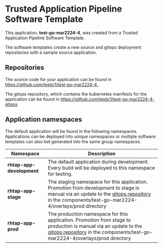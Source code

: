 # Trusted Application Pipeline Software Template

This application, **test-go-mar2224-4**, was created from a Trusted Application Pipeline Software Template.

The software templates create a new source and gitops deployment repositories with a sample source application. 

## Repositories

The source code for your application can be found in [https://github.com/testjc1/test-go-mar2224-4 ](https://github.com/testjc1/test-go-mar2224-4 ).
 
The gitops repository, which contains the kubernetes manifests for the application can be found in 
[https://github.com/testjc1/test-go-mar2224-4-gitops ](https://github.com/testjc1/test-go-mar2224-4-gitops ) 

## Application namespaces 

The default application will be found in the following namespaces. Applications can be deployed into unique namespaces or multiple software templates can also bet generated into the same group namespaces.  

|  Namespace   |  Description   |  
| -------- | -------- |   
| **rhtap-app-development** | The default application during development. Every build will be deployed to this namespace for testing. | 
| **rhtap-app-stage** | The staging namespace for this application. Promotion from development to stage is manual via an update to the [gitops repository](https://github.com/testjc1/test-go-mar2224-4-gitops ) in the components/test-go-mar2224-4/overlays/prod directory |  
| **rhtap-app-prod** | The production namespace for this application. Promotion from stage to production is manual via an update to the [gitops repository](https://github.com/testjc1/test-go-mar2224-4-gitops ) in the components/test-go-mar2224-4/overlays/prod directory | 